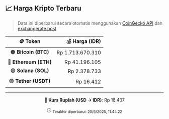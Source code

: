 

<!-- HARGA_KRIPTO -->
## 📈 Harga Kripto Terbaru

> Data ini diperbarui secara otomatis menggunakan [CoinGecko API](https://www.coingecko.com/) dan [exchangerate.host](https://exchangerate.host/)

<div align="center">

| 🪙 Token | 💰 Harga (IDR) |
|:------:|---------------:|
| 🟠 **Bitcoin (BTC)**   | Rp 1.713.670.310 |
| 🔵 **Ethereum (ETH)**  | Rp 41.196.105 |
| 🟣 **Solana (SOL)**    | Rp 2.378.733 |
| 🟢 **Tether (USDT)**   | Rp 16.412 |

---

💱 **Kurs Rupiah (USD → IDR)**: Rp 16.407

🕒 <sub>Terakhir diperbarui: 20/6/2025, 11.44.22</sub>

</div>
<!-- /HARGA_KRIPTO -->